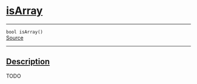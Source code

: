 
<h1 id="is-array">
 <a href="#/api/json/isArray" class="anchor">
   <span>isArray</span>
  </a>
</h1>

<div class="signature">
  <hr>

  
  <div class="definition-container">
    <div class="definition">
      <code><span class="token keyword">bool</span> isArray()</code>
      <div class="flex-spacing"></div>
      <a href="https://github.com/libocca/occa/blob/62a34ff6/include/occa/types/json.hpp#L462" target="_blank">Source</a>
    </div>
    
  </div>


  <hr>
</div>


<h2 id="description">
 <a href="#/api/json/isArray?id=description" class="anchor">
   <span>Description</span>
  </a>
</h2>

TODO
